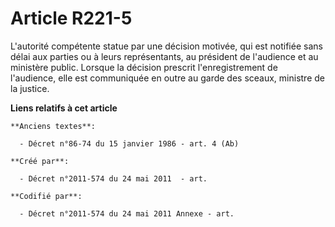 # Article R221-5

L'autorité compétente statue par une décision motivée, qui est notifiée sans délai aux parties ou à leurs représentants, au
président de l'audience et au ministère public. Lorsque la décision prescrit l'enregistrement de l'audience, elle est
communiquée en outre au garde des sceaux, ministre de la justice.

**Liens relatifs à cet article**

	**Anciens textes**:

	  - Décret n°86-74 du 15 janvier 1986 - art. 4 (Ab)

	**Créé par**:

	  - Décret n°2011-574 du 24 mai 2011  - art.

	**Codifié par**:

	  - Décret n°2011-574 du 24 mai 2011 Annexe - art.

